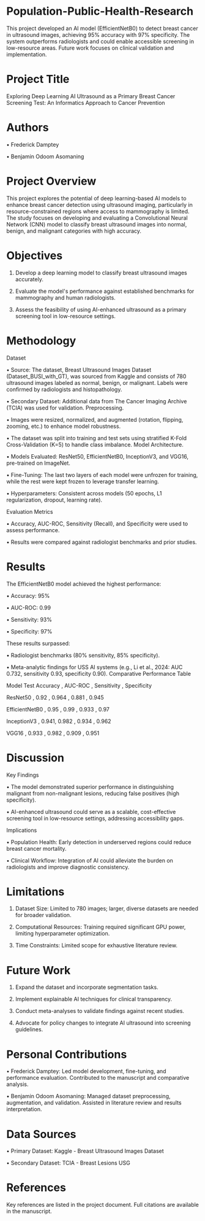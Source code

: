 # Population-Public-Health-Research
This project developed an AI model (EfficientNetB0) to detect breast cancer in ultrasound images, achieving 95% accuracy with 97% specificity. The system outperforms radiologists and could enable accessible screening in low-resource areas. Future work focuses on clinical validation and implementation.


# Project Title
Exploring Deep Learning AI Ultrasound as a Primary Breast Cancer Screening Test: An Informatics Approach to Cancer Prevention

# Authors
•	Frederick Damptey

•	Benjamin Odoom Asomaning

# Project Overview
This project explores the potential of deep learning-based AI models to enhance breast cancer detection using ultrasound imaging, particularly in resource-constrained regions where access to mammography is limited. The study focuses on developing and evaluating a Convolutional Neural Network (CNN) model to classify breast ultrasound images into normal, benign, and malignant categories with high accuracy.

# Objectives

1.	Develop a deep learning model to classify breast ultrasound images accurately.
   
3.	Evaluate the model's performance against established benchmarks for mammography and human radiologists.
   
5.	Assess the feasibility of using AI-enhanced ultrasound as a primary screening tool in low-resource settings.

# Methodology
Dataset

•	Source: The dataset, Breast Ultrasound Images Dataset (Dataset_BUSI_with_GT), was sourced from Kaggle and consists of 780 ultrasound images labeled as normal, benign, or malignant. Labels were confirmed by radiologists and histopathology.

•	Secondary Dataset: Additional data from The Cancer Imaging Archive (TCIA) was used for validation.
Preprocessing.

•	Images were resized, normalized, and augmented (rotation, flipping, zooming, etc.) to enhance model robustness.

•	The dataset was split into training and test sets using stratified K-Fold Cross-Validation (K=5) to handle class imbalance.
Model Architecture.

•	Models Evaluated: ResNet50, EfficientNetB0, InceptionV3, and VGG16, pre-trained on ImageNet.

•	Fine-Tuning: The last two layers of each model were unfrozen for training, while the rest were kept frozen to leverage transfer learning.

•	Hyperparameters: Consistent across models (50 epochs, L1 regularization, dropout, learning rate).

Evaluation Metrics

•	Accuracy, AUC-ROC, Sensitivity (Recall), and Specificity were used to assess performance.

•	Results were compared against radiologist benchmarks and prior studies.

# Results

The EfficientNetB0 model achieved the highest performance:

•	Accuracy: 95%

•	AUC-ROC: 0.99

•	Sensitivity: 93%

•	Specificity: 97%

These results surpassed:

•	Radiologist benchmarks (80% sensitivity, 85% specificity).

•	Meta-analytic findings for USS AI systems (e.g., Li et al., 2024: AUC 0.732, sensitivity 0.93, specificity 0.90).
Comparative Performance Table

Model	Test Accuracy ,	AUC-ROC ,	Sensitivity ,	Specificity

ResNet50 ,	0.92 ,	0.964 ,	0.881 ,	0.945

EfficientNetB0 ,	0.95 ,	0.99 ,	0.933 ,	0.97

InceptionV3 ,	0.941,	0.982 ,	0.934 ,	0.962

VGG16 ,	0.933 ,	0.982 ,	0.909 ,	0.951

# Discussion

Key Findings

•	The model demonstrated superior performance in distinguishing malignant from non-malignant lesions, reducing false positives (high specificity).

•	AI-enhanced ultrasound could serve as a scalable, cost-effective screening tool in low-resource settings, addressing accessibility gaps.

Implications

•	Population Health: Early detection in underserved regions could reduce breast cancer mortality.

•	Clinical Workflow: Integration of AI could alleviate the burden on radiologists and improve diagnostic consistency.

# Limitations

1.	Dataset Size: Limited to 780 images; larger, diverse datasets are needed for broader validation.
   
3.	Computational Resources: Training required significant GPU power, limiting hyperparameter optimization.
   
5.	Time Constraints: Limited scope for exhaustive literature review.

# Future Work
1.	Expand the dataset and incorporate segmentation tasks.
   
3.	Implement explainable AI techniques for clinical transparency.
   
5.	Conduct meta-analyses to validate findings against recent studies.
   
7.	Advocate for policy changes to integrate AI ultrasound into screening guidelines.

# Personal Contributions

•	Frederick Damptey: Led model development, fine-tuning, and performance evaluation. Contributed to the manuscript and comparative analysis.

•	Benjamin Odoom Asomaning: Managed dataset preprocessing, augmentation, and validation. Assisted in literature review and results interpretation.

# Data Sources

•	Primary Dataset: Kaggle - Breast Ultrasound Images Dataset

•	Secondary Dataset: TCIA - Breast Lesions USG

# References

Key references are listed in the project document. Full citations are available in the manuscript.

